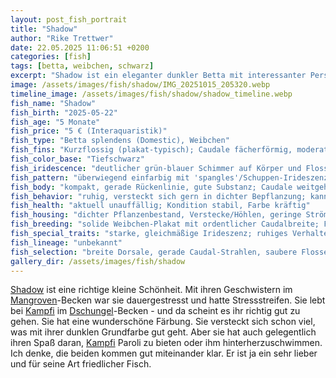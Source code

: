 ```yaml
---
layout: post_fish_portrait
title: "Shadow"
author: "Rike Trettwer"
date: 22.05.2025 11:06:51 +0200
categories: [fish]
tags: [betta, weibchen, schwarz]
excerpt: "Shadow ist ein eleganter dunkler Betta mit interessanter Persönlichkeit."
image: /assets/images/fish/shadow/IMG_20251015_205320.webp
timeline_image: /assets/images/fish/shadow/shadow_timeline.webp
fish_name: "Shadow"
fish_birth: "2025-05-22"
fish_age: "5 Monate"
fish_price: "5 € (Interaquaristik)"
fish_type: "Betta splendens (Domestic), Weibchen"
fish_fins: "Kurzflossig (plakat-typisch); Caudale fächerförmig, moderat breit; Dorsale und Anal kompakt; keine Doubletail-/Dumbo-Merkmale"
fish_color_base: "Tiefschwarz"
fish_iridescence: "deutlicher grün-blauer Schimmer auf Körper und Flossen (türkis/teal), besonders auf Rücken und Caudale"
fish_pattern: "überwiegend einfarbig mit 'spangles'/Schuppen-Irideszenz; keine ausgeprägten Marble-Flecken erkennbar"
fish_body: "kompakt, gerade Rückenlinie, gute Substanz; Caudale weitgehend symmetrisch"
fish_behavior: "ruhig, versteckt sich gern in dichter Bepflanzung; kann situativ selbstbewusst auftreten (kurzes Hinterherschwimmen/Paroli), wirkt mit Kampfi insgesamt kompatibel; Stressstreifen traten in vorheriger Gruppe auf, im Dschungel-Becken deutlich reduziert"
fish_health: "aktuell unauffällig; Kondition stabil, Farbe kräftig"
fish_housing: "dichter Pflanzenbestand, Verstecke/Höhlen, geringe Strömung, abgedecktes Becken (wärmere Oberflächenluft)"
fish_breeding: "solide Weibchen-Plakat mit ordentlicher Caudalbreite; Farblinie: schwarze Basis mit starker Irideszenz (teal) – geeignet für dunkle Metallic/'Black Orchid'-ähnliche Optiken; Paarungsüberlegung mit Kampfi: führt voraussichtlich zu variabler Nachzucht (Marble-Einfluss von Kampfi + Shadows dunkle Basis + Irideszenz). Ergebnis eher bunt/dunkel-metallic gemischt statt stabil 'rot'. Für eine stabile dunkle Metallic-Linie wäre ein schwarzer/teal-metallischer Plakat-Partner ohne starkes Marble sinnvoller."
fish_special_traits: "starke, gleichmäßige Irideszenz; ruhiges Verhalten; keine dauerhaften Stressstreifen"
fish_lineage: "unbekannt"
fish_selection: "breite Dorsale, gerade Caudal-Strahlen, saubere Flossenränder; starke, gleichmäßige Irideszenz ohne 'matschige' Übergänge; ruhiges Verhalten ohne dauerhafte Stressstreifen"
gallery_dir: /assets/images/fish/shadow
---
```













[Shadow](/fish/2025/09/26/fish_shadow) ist eine richtige kleine Schönheit. Mit ihren Geschwistern im [Mangroven](/tank/2025/09/30/tank_mangrove)-Becken war sie dauergestresst und hatte
Stressstreifen.
Sie lebt bei [Kampfi](/fish/2025/09/30/fish_kampfi) im [Dschungel](/tank/2025/09/30/tank_dschungel)-Becken - und da scheint es ihr richtig gut zu gehen. Sie hat eine wunderschöne Färbung.
Sie versteckt sich schon viel, was mit ihrer dunklen Grundfarbe gut geht. Aber sie hat auch gelegentlich ihren Spaß
daran, [Kampfi](/fish/2025/09/30/fish_kampfi) Paroli zu bieten oder ihm hinterherzuschwimmen.
Ich denke, die beiden kommen gut miteinander klar. Er ist ja ein sehr lieber und für seine Art friedlicher Fisch.